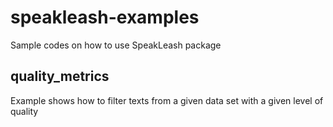 # speakleash-examples

Sample codes on how to use SpeakLeash package

## quality_metrics

Example shows how to filter texts from a given data set with a given level of quality
